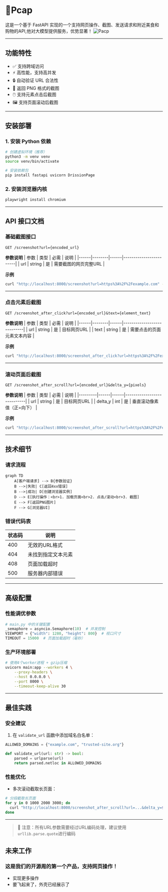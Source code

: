 # 📸Pcap

这是一个基于 FastAPI 实现的一个支持网页操作、截图、发送请求和附近美食和购物的API,他对大模型提供服务，优势显著！
![Pacp](https://github.com/user-attachments/assets/0404e841-7be7-4303-924c-95e9692e7074)


---

## 功能特性
- ✅ 支持跨域访问
- ⚡️ 高性能，支持高并发
- 🔒 自动验证 URL 合法性
- 📸 返回 PNG 格式的截图
- 🖱️ 支持元素点击后截图
- 🖼️ 支持页面滚动后截图

---

## 安装部署

### 1. 安装 Python 依赖
```bash
# 创建虚拟环境（推荐）
python3 -m venv venv
source venv/bin/activate

# 安装依赖包
pip install fastapi uvicorn DrissionPage
```

### 2. 安装浏览器内核
```bash
playwright install chromium
```

---

## API 接口文档

### 基础截图接口
```http
GET /screenshot?url={encoded_url}
```
**参数说明**
| 参数 | 类型   | 必需 | 说明                   |
|------|--------|------|------------------------|
| url  | string | 是   | 需要截图的网页完整URL  |

**示例**
```bash
curl "http://localhost:8000/screenshot?url=https%3A%2F%2Fexample.com" -o output.png
```

---

### 点击元素后截图
```http
GET /screenshot_after_click?url={encoded_url}&text={element_text}
```
**参数说明**
| 参数 | 类型   | 必需 | 说明                       |
|------|--------|------|----------------------------|
| url  | string | 是   | 目标网页URL                |
| text | string | 是   | 需要点击的页面元素文本内容 |

**示例**
```bash
curl "http://localhost:8000/screenshot_after_click?url=https%3A%2F%2Fexample.com&text=Sign%20In" -o clicked.png
```

---

### 滚动页面后截图
```http
GET /screenshot_after_scroll?url={encoded_url}&delta_y={pixels}
```
**参数说明**
| 参数    | 类型 | 必需 | 说明                       |
|---------|------|------|----------------------------|
| url     | string | 是 | 目标网页URL                |
| delta_y | int    | 是 | 垂直滚动像素值（正=向下）  |

**示例**
```bash
curl "http://localhost:8000/screenshot_after_scroll?url=https%3A%2F%2Fexample.com&delta_y=800" -o scrolled.png
```

---

## 技术细节

### 请求流程
```mermaid
graph TD
    A[客户端请求] --> B{参数验证}
    B -->|失败| C[返回4xx错误]
    B -->|成功| D[创建浏览器实例]
    D --> E[执行操作：<br>1. 加载页面<br>2. 点击/滚动<br>3. 截图]
    E --> F[返回PNG图片]
    F --> G[浏览器UI]
```

### 错误代码表
| 状态码 | 说明                        |
|--------|-----------------------------|
| 400    | 无效的URL格式               |
| 404    | 未找到指定文本元素          |
| 408    | 页面加载超时                |
| 500    | 服务器内部错误              |

---

## 高级配置

### 性能调优参数
```python
# main.py 中的关键配置
_semaphore = asyncio.Semaphore(10)  # 并发控制
VIEWPORT = {"width": 1280, "height": 800}  # 视口尺寸
TIMEOUT = 15000  # 页面加载超时（毫秒）
```

### 生产环境部署
```bash
# 使用4个worker进程 + gzip压缩
uvicorn main:app --workers 4 \
    --proxy-headers \
    --host 0.0.0.0 \
    --port 8000 \
    --timeout-keep-alive 30
```

---

## 最佳实践

### 安全建议
1. 在 `validate_url` 函数中添加域名白名单：
```python
ALLOWED_DOMAINS = {"example.com", "trusted-site.org"}

def validate_url(url: str) -> bool:
    parsed = urlparse(url)
    return parsed.netloc in ALLOWED_DOMAINS
```

### 性能优化
- 多次滚动截取长页面：
```bash
# 分段截取长页面
for y in 0 1000 2000 3000; do
  curl "http://localhost:8000/screenshot_after_scroll?url=...&delta_y=$y" -o "part_$y.png"
done
```

---
> 📌 注意：所有URL参数需要经过URL编码处理，建议使用`urllib.parse.quote`进行编码

## 未来工作
### 这是我们的开源周的第一个产品，支持网页操作！
*   实现更多操作
*   要飞起来了，外壳已经展示了
